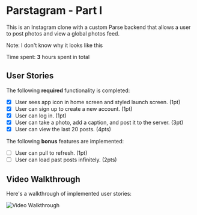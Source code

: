 # Parstagram - Part I

This is an Instagram clone with a custom Parse backend that allows a user to post photos and view a global photos feed.

Note: I don't know why it looks like this

Time spent: **3** hours spent in total

## User Stories

The following **required** functionality is completed:

- [X] User sees app icon in home screen and styled launch screen. (1pt)
- [X] User can sign up to create a new account. (1pt)
- [X] User can log in. (1pt)
- [X] User can take a photo, add a caption, and post it to the server. (3pt)
- [X] User can view the last 20 posts. (4pts)

The following **bonus** features are implemented:

- [ ] User can pull to refresh. (1pt)
- [ ] User can load past posts infinitely. (2pts)

## Video Walkthrough

Here's a walkthrough of implemented user stories:

<img src='https://github.com/CreativePenguin/Parstagram/blob/main/README.md' title='Video Walkthrough' width='' alt='Video Walkthrough' />
